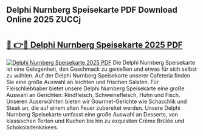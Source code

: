 ## Delphi Nurnberg Speisekarte PDF Download Online 2025 ZUCCj

# <h2><a href="http://gc73pit.nevu.top/?p=Delphi+Nurnberg+Speisekarte">🔗 👉🔴 Delphi Nurnberg Speisekarte 2025 PDF</a></h2>

[![Delphi Nurnberg Speisekarte 2025 PDF](https://i.imgur.com/dBaPXMq.png)](http://gc73pit.nevu.top/?p=Delphi+Nurnberg+Speisekarte)
Die Delphi Nurnberg Speisekarte ist eine Gelegenheit, den Geschmack zu genießen und etwas für sich selbst zu wählen. Auf der Delphi Nurnberg Speisekarte unserer Cafeteria finden Sie eine große Auswahl an leichten und frischen Salaten. Für Fleischliebhaber bietet unsere Delphi Nurnberg Speisekarte eine große Auswahl an Gerichten: Rindfleisch, Schweinefleisch, Huhn und Fisch. Unseren Auserwählten bieten wir Gourmet-Gerichte wie Schaschlik und Steak an, die auf einem alten Feuer zubereitet werden. Unsere Delphi Nurnberg Speisekarte umfasst eine große Auswahl an Desserts, von klassischen Torten und Kuchen bis hin zu exquisiten Crème Brûlée und Schokoladenkakees.
